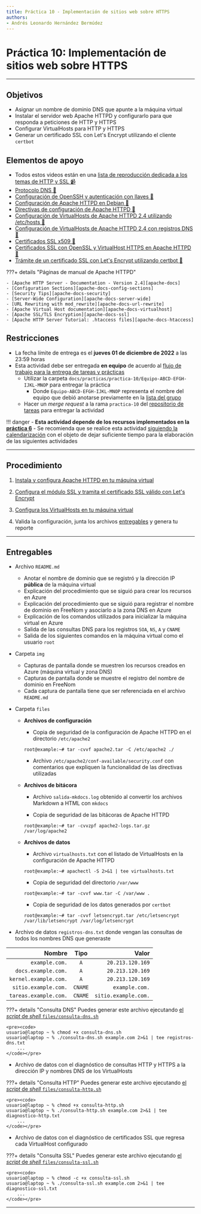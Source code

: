 ```yaml
---
title: Práctica 10 - Implementación de sitios web sobre HTTPS
authors:
- Andrés Leonardo Hernández Bermúdez
---
```


# Práctica 10: Implementación de sitios web sobre HTTPS

--------------------------------------------------------------------------------

## Objetivos

- Asignar un nombre de dominio DNS que apunte a la máquina virtual
- Instalar el servidor web Apache HTTPD y configurarlo para que responda a peticiones de HTTP y HTTPS
- Configurar VirtualHosts para HTTP y HTTPS
- Generar un certificado SSL con Let's Encrypt utilizando el cliente `certbot`

## Elementos de apoyo

- Todos estos videos están en una [lista de reproducción dedicada a los temas de HTTP y SSL 📹][playlist-https]
- [Protocolo DNS 📼][video-protocolo-dns]
- [Configuración de OpenSSH y autenticación con llaves 📼][video-configuracion-ssh]
- [Configuración de Apache HTTPD en Debian 📼][video-configuracion-apache-debian]
- [Directivas de configuración de Apache HTTPD 📼][video-directivas-apache]
- [Configuración de VirtualHosts de Apache HTTPD 2.4 utilizando /etc/hosts 📼][video-virtualhosts-apache-etc-hosts]
- [Configuración de VirtualHosts de Apache HTTPD 2.4 con registros DNS 📼][video-virtualhosts-apache-registros-dns]
- [Certificados SSL x509 📼][video-certificados-ssl-x509]
- [Certificados SSL con OpenSSL y VirtualHost HTTPS en Apache HTTPD 📼][video-certificados-ssl-virtualhost-https-apache]
- [Trámite de un certificado SSL con Let's Encrypt utilizando certbot 📼][video-letsencrypt-certbot]

???+ details "Páginas de manual de Apache HTTPD"

    - [Apache HTTP Server - Documentation - Version 2.4][apache-docs]
    - [Configuration Sections][apache-docs-config-sections]
    - [Security Tips][apache-docs-security]
    - [Server-Wide Configuration][apache-docs-server-wide]
    - [URL Rewriting with mod_rewrite][apache-docs-url-rewrite]
    - [Apache Virtual Host documentation][apache-docs-virtualhost]
    - [Apache SSL/TLS Encryption][apache-docs-ssl]
    - [Apache HTTP Server Tutorial: .htaccess files][apache-docs-htaccess]

## Restricciones

- La fecha límite de entrega es el **jueves 01 de diciembre de 2022** a las 23:59 horas
- Esta actividad debe ser entregada **en equipo** de acuerdo al [flujo de trabajo para la entrega de tareas y prácticas][flujo-de-trabajo]
    - Utilizar la carpeta `docs/practicas/practica-10/Equipo-ABCD-EFGH-IJKL-MNOP` para entregar la práctica
        - Donde `Equipo-ABCD-EFGH-IJKL-MNOP` representa el nombre del equipo que debió anotarse previamente en la [lista del grupo][lista-redes]
    - Hacer un _merge request_ a la rama `practica-10` del [repositorio de tareas][repo-tareas] para entregar la actividad

!!! danger
    - **Esta actividad depende de los recursos implementados en la [práctica 6](../practica-6)**
    - Se recomienda que se realice esta actividad [siguiendo la calendarización](../) con el objeto de dejar suficiente tiempo para la elaboración de las siguientes actividades

--------------------------------------------------------------------------------

## Procedimiento

1. [Instala y configura Apache HTTPD en tu máquina virtual](./apache-httpd)

2. [Configura el módulo SSL y tramita el certificado SSL válido con Let's Encrypt](./ssl-lets-encrypt)

3. [Configura los VirtualHosts en tu máquina virtual](./virtual-hosts)

4. Valida la configuración, junta los archivos [entregables](#entregables) y genera tu reporte

--------------------------------------------------------------------------------

## Entregables

- Archivo `README.md`
    - Anotar el nombre de dominio que se registró y la dirección IP **pública** de la máquina virtual
    - Explicación del procedimiento que se siguió para crear los recursos en Azure
    - Explicación del procedimiento que se siguió para registrar el nombre de dominio en FreeNom y asociarlo a la zona DNS en Azure
    - Explicación de los comandos utilizados para inicializar la máquina virtual en Azure
    - Salida de las consultas DNS para los registros `SOA`, `NS`, `A` y `CNAME`
    - Salida de los siguientes comandos en la máquina virtual como el usuario `root`

- Carpeta `img`
    - Capturas de pantalla donde se muestren los recursos creados en Azure (máquina virtual y zona DNS)
    - Capturas de pantalla donde se muestre el registro del nombre de dominio en FreeNom
    - Cada captura de pantalla tiene que ser referenciada en el archivo `README.md`

- Carpeta `files`
    - **Archivos de configuración**
        - Copia de seguridad de la configuración de Apache HTTPD en el directorio `/etc/apache2`

        ```
        root@example:~# tar -cvvf apache2.tar -C /etc/apache2 ./
        ```

        - Archivo `/etc/apache2/conf-available/security.conf` con comentarios que expliquen la funcionalidad de las directivas utilizadas

    - **Archivos de bitácora**
        - Archivo `salida-mkdocs.log` obtenido al convertir los archivos Markdown a HTML con `mkdocs`

        - Copia de seguridad de las bitácoras de Apache HTTPD

        ```
        root@example:~# tar -cvvzpf apache2-logs.tar.gz /var/log/apache2
        ```

    - **Archivos de datos**
        - Archivo `virtualhosts.txt` con el listado de VirtualHosts en la configuración de Apache HTTPD

        ```
        root@example:~# apachectl -S 2>&1 | tee virtualhosts.txt
        ```

        - Copia de seguridad del directorio `/var/www`

        ```
        root@example:~# tar -cvvf www.tar -C /var/www .
        ```

        - Copia de seguridad de los datos generados por `certbot`

        ```
        root@example:~# tar -cvvf letsencrypt.tar /etc/letsencrypt /var/lib/letsencrypt /var/log/letsencrypt
        ```

<br style="display: none; visibility: hidden;" />

- Archivo de datos `registros-dns.txt` donde vengan las consultas de todos los nombres DNS que generaste

| Nombre                | Tipo    | Valor                |
|----------------------:|:-------:|---------------------:|
|        `example.com.` | `A`     |     `20.213.120.169` |
|   `docs.example.com.` | `A`     |     `20.213.120.169` |
| `kernel.example.com.` | `A`     |     `20.213.120.169` |
|  `sitio.example.com.` | `CNAME` |       `example.com.` |
| `tareas.example.com.` | `CNAME` | `sitio.example.com.` |

???+ details "Consulta DNS"
    Puedes generar este archivo ejecutando [el _script_ de _shell_ `files/consulta-dns.sh`](files/consulta-dns.sh)

    <pre><code>
    usuario@laptop ~ % chmod +x consulta-dns.sh
    usuario@laptop ~ % ./consulta-dns.sh example.com 2>&1 | tee registros-dns.txt
    	...
    </code></pre>

<br style="display: none; visibility: hidden;" />

- Archivo de datos con el diagnóstico de consultas HTTP y HTTPS a la dirección IP y nombres DNS de los VirtualHosts

???+ details "Consulta HTTP"
    Puedes generar este archivo ejecutando [el _script_ de _shell_ `files/consulta-http.sh`](files/consulta-http.sh)

    <pre><code>
    usuario@laptop ~ % chmod +x consulta-http.sh
    usuario@laptop ~ % ./consulta-http.sh example.com 2>&1 | tee diagnostico-http.txt
    	...
    </code></pre>

<br style="display: none; visibility: hidden;" />

- Archivo de datos con el diagnóstico de certificados SSL que regresa cada VirtualHost configurado

???+ details "Consulta SSL"
    Puedes generar este archivo ejecutando [el _script_ de _shell_ `files/consulta-ssl.sh`](files/consulta-ssl.sh)

    <pre><code>
    usuario@laptop ~ % chmod -c +x consulta-ssl.sh
    usuario@laptop ~ % ./consulta-ssl.sh example.com 2>&1 | tee diagnostico-ssl.txt
    	...
    </code></pre>

--------------------------------------------------------------------------------

[flujo-de-trabajo]: https://redes-ciencias-unam.gitlab.io/2023-1/tareas-redes/workflow/
[repo-tareas]: https://gitlab.com/Redes-Ciencias-UNAM/2023-1/tareas-redes/-/merge_requests

[lista-redes]: https://tinyurl.com/Lista-Redes-2023-1

[playlist-https]: https://www.youtube.com/playlist?list=PLN1TFzSBXi3QGCMqARFoO1ePBX1P38erB
[video-protocolo-dns]: https://www.youtube.com/watch?v=r4PntflJs9E
[video-configuracion-ssh]: https://youtu.be/Hnu7BHBDcoM&t=1390
[video-configuracion-apache-debian]: https://youtu.be/XbQ_dBuERdM
[video-directivas-apache]: https://youtu.be/3JkQs3KcjxQ
[video-virtualhosts-apache-etc-hosts]: https://youtu.be/ZnqSNXIr-h4
[video-virtualhosts-apache-registros-dns]: https://youtu.be/JYo5rc4mhf0
[video-certificados-ssl-x509]: https://youtu.be/rXqkJi_FTuQ
[video-certificados-ssl-virtualhost-https-apache]: https://youtu.be/66dOHHD6L5I
[video-letsencrypt-certbot]: https://youtu.be/kpiChLT5JPs

[apache-docs]: https://httpd.apache.org/docs/2.4/
[apache-docs-config-sections]: https://httpd.apache.org/docs/2.4/sections.html
[apache-docs-security]: https://httpd.apache.org/docs/2.4/misc/security_tips.html
[apache-docs-server-wide]: https://httpd.apache.org/docs/2.4/server-wide.html
[apache-docs-url-rewrite]: https://httpd.apache.org/docs/2.4/rewrite/
[apache-docs-virtualhost]: https://httpd.apache.org/docs/2.4/vhosts/
[apache-docs-ssl]: https://httpd.apache.org/docs/2.4/ssl/
[apache-docs-htaccess]: https://httpd.apache.org/docs/2.4/howto/htaccess.html

[certbot-instructions-debian-10-buster]: https://certbot.eff.org/instructions?ws=apache&os=debianbuster
